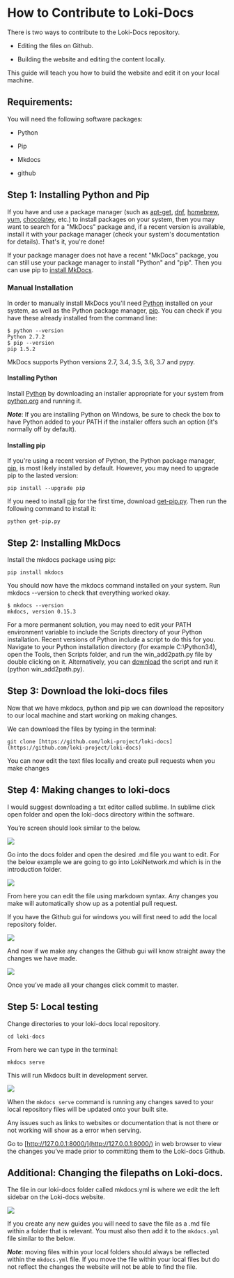 # How to Contribute to Loki-Docs
There is two ways to contribute to the Loki-Docs repository. 

* Editing the files on Github.

* Building the website and editing the content locally.

This guide will teach you how to build the website and edit it on your local machine.
## Requirements: 
You will need the following software packages:

-   Python

-   Pip

-   Mkdocs

-   github

## Step 1: Installing Python and Pip

If you have and use a package manager (such as [apt-get](https://help.ubuntu.com/community/AptGet/Howto), [dnf](http://dnf.readthedocs.io/en/latest/index.html), [homebrew](https://brew.sh/), [yum](http://yum.baseurl.org/), [chocolatey](https://chocolatey.org/), etc.) to install packages on your system, then you may want to search for a "MkDocs" package and, if a recent version is available, install it with your package manager (check your system's documentation for details). That's it, you're done!

If your package manager does not have a recent "MkDocs" package, you can still use your package manager to install "Python" and "pip". Then you can use pip to [install MkDocs](https://www.mkdocs.org/#installing-mkdocs).

### Manual Installation

In order to manually install MkDocs you'll need [Python](https://www.python.org/) installed on your system, as well as the Python package manager, [pip](http://pip.readthedocs.io/en/stable/installing/). You can check if you have these already installed from the command line:

  
```
$ python --version  
Python 2.7.2  
$ pip --version  
pip 1.5.2
```
  
MkDocs supports Python versions 2.7, 3.4, 3.5, 3.6, 3.7 and pypy.

#### Installing Python

Install [Python](https://www.python.org/) by downloading an installer appropriate for your system from [python.org](https://www.python.org/downloads/) and running it.

  

***Note***: If you are installing Python on Windows, be sure to check the box to have Python added to your PATH if the installer offers such an option (it's normally off by default).

  
  

#### Installing pip

If you're using a recent version of Python, the Python package manager, [pip](http://pip.readthedocs.io/en/stable/installing/), is most likely installed by default. However, you may need to upgrade pip to the lasted version:

  

`pip install --upgrade pip`

  

If you need to install [pip](http://pip.readthedocs.io/en/stable/installing/) for the first time, download [get-pip.py](https://bootstrap.pypa.io/get-pip.py). Then run the following command to install it:

  

`python get-pip.py`

## Step 2: Installing MkDocs

Install the mkdocs package using pip:

  

`pip install mkdocs`

  
  

You should now have the mkdocs command installed on your system. Run mkdocs --version to check that everything worked okay.

  
```
$ mkdocs --version  
mkdocs, version 0.15.3
```
  

For a more permanent solution, you may need to edit your PATH environment variable to include the Scripts directory of your Python installation. Recent versions of Python include a script to do this for you. Navigate to your Python installation directory (for example C:\Python34\), open the Tools, then Scripts folder, and run the win_add2path.py file by double clicking on it. Alternatively, you can [download](https://svn.python.org/projects/python/trunk/Tools/scripts/win_add2path.py) the script and run it (python win_add2path.py).

## Step 3: Download the loki-docs files

Now that we have mkdocs, python and pip we can download the repository to our local machine and start working on making changes.

  

We can download the files by typing in the terminal:

```git clone [https://github.com/loki-project/loki-docs](https://github.com/loki-project/loki-docs)```

You can now edit the text files locally and create pull requests when you make changes

## Step 4: Making changes to loki-docs

I would suggest downloading a txt editor called sublime. In sublime click open folder and open the loki-docs directory within the software.

  

You’re screen should look similar to the below.

![](https://lh3.googleusercontent.com/gqkkRml81JxMhAt-HzPrUXOuI_kCFavgyKDPFuUnIUVUYDcVsEpxV-4gSuS8X5AsIEii_zNDtFKxgtUmAjqOWGF3ABPJ30JMFfcYX2DKOyCalo1ZYq3oA7GA_zdXOpDym0ZoWGBf)

  

Go into the docs folder and open the desired .md file you want to edit. For the below example we are going to go into LokiNetwork.md which is in the introduction folder.

  

![](https://lh4.googleusercontent.com/Zol2dB0h9EhFugc9vjymoxkcOtbDS8hb-RJxM5ovrYalCH9D6R_pWPZHKCjDKPqP1Hx1Ic070gjb1DYPy9V-Htit1RWOaMwdstCE_HeiuRX1VIgOopHGoZygu3TclINfhdc_EKe_)

  

From here you can edit the file using markdown syntax. Any changes you make will automatically show up as a potential pull request.

  

If you have the Github gui for windows you will first need to add the local repository folder.

  

![](https://lh4.googleusercontent.com/UNs4hnkrLABy30PRiNc4p-mjonMR5rpWTB_zYramhe0R95WHT1tAImA2sK1bTHt3Ei00yoMi-zGLDl07LHjjXFKcLS5r8O_Atz9qsoCpKpBRXamo3asawhNZzgh-ZtNg5Bh9oURV)

  

And now if we make any changes the Github gui will know straight away the changes we have made.

  

![](https://lh4.googleusercontent.com/CGWYQw3MDxtzro9ZLYfdykGYbuwabRvnEC9WKfcaVaB082f4gxqs8JOfCU0ZdTjICzgi_Z0-OpTeXPsXFGCZlOMkIo1_gdCPtvcXgIpcEd2BNn_5jR0j8TG9zsK3GUPIPBme4vTE)

  

Once you’ve made all your changes click commit to master.

## Step 5: Local testing

Change directories to your loki-docs local repository.

  

`cd loki-docs`

  

From here we can type in the terminal:

  

`mkdocs serve`

  

This will run Mkdocs built in development server.

  

![](https://lh4.googleusercontent.com/gmyELGXW5juOP3JKRVIQde-EOySVxrQE4K5NPDrYUPhaTA3nsJROS4jFASzwwRcSYgc8oLsBFXOIwuq6Npqnt6_i4imz6jlWN2zOyh2D5cfzC4u-D6iZKACHRIkvVCJLIDHtV68V)

  

When the `mkdocs serve` command is running any changes saved to your local repository files will be updated onto your built site.

Any issues such as links to websites or documentation that is not there or not working will show as a error when serving.


Go to [http://127.0.0.1:8000/](http://127.0.0.1:8000/) in web browser to view the changes you’ve made prior to committing them to the Loki-docs Github.

## Additional: Changing the filepaths on Loki-docs.

The file in our loki-docs folder called mkdocs.yml is where we edit the left sidebar on the Loki-docs website.

![](https://lh3.googleusercontent.com/-r1EexqvKe9TgiUnAy-xGx0ltRmDR9qDGMKOgdTKlPsvW-uYbofbSz4x-nypUHhK6edq7b8Ru2_1CbFj6p9HrFE2Jej1wRTNAp81Ev4H7v9Q98NyXyu9HasTSK2xzeJ43L6hIwKh)

If you create any new guides you will need to save the file as a .md file within a folder that is relevant. You must also then add it to the `mkdocs.yml` file similar to the below.

  

***Note***: moving files within your local folders should always be reflected within the `mkdocs.yml` file. If you move the file within your local files but do not reflect the changes the website will not be able to find the file.
